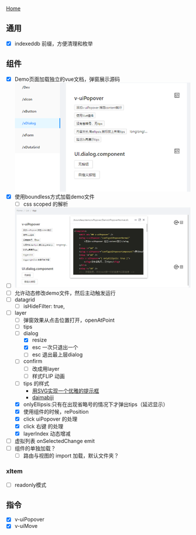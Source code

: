 [Home](./README.md)


## 通用
- [x] indexeddb 前缀，方便清理和枚举

## 组件 

- [x] Demo页面加载独立的vue文档，弹窗展示源码
  ![](README.md_assets/2022-12-02-16-25-39.png)
- [x] 使用boundless方式加载demo文件
  - [ ] css scoped 的解析  
- [ ] ![](README.todo.md_assets/2022-12-08-18-42-03.png)
- [ ] 允许动态修改demo文件，然后主动触发运行
- [ ] datagrid
  - [ ] isHideFilter: true,
- [ ] layer
    - [ ] 弹窗效果从点击位置打开，openAtPoint
    - [ ] tips
    - [ ] dialog
      - [x] resize
      - [x] esc 一次只退出一个
      - [ ] esc 退出最上层dialog
    - [ ] confirm
      - [ ] 改成用layer
      - [ ] 样式FLIP 动画
    - [ ] tips 的样式
      - [用SVG实现一个优雅的提示框](https://zhuanlan.zhihu.com/p/143876210)
      - [daimabiji](http://demo.daimabiji.com/1553/)
    - [x] onlyEllipsis:只有在出现省略号的情况下才弹出tips（延迟显示）
    - [x] 使用组件的时候，rePosition
    - [x] click uiPopover 的处理
    - [x] click 右键 的处理
    - [x] layerIndex 动态增减
- [ ] 虚拟列表 onSelectedChange emit
- [ ] 组件的单独加载？
    - [ ] 路由与视图的 import 加载，默认文件夹？

### xItem

- [ ] readonly模式

## 指令

- [x] v-uiPopover
- [x] v-uiMove